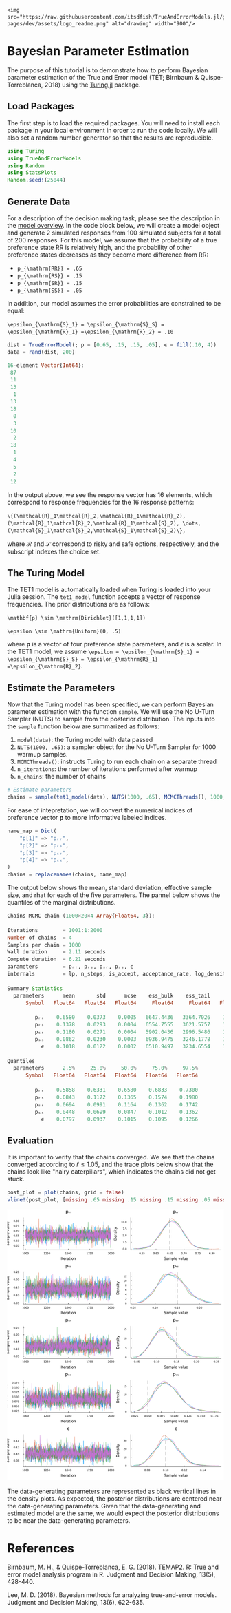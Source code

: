 ```@raw html
<img src="https://raw.githubusercontent.com/itsdfish/TrueAndErrorModels.jl/gh-pages/dev/assets/logo_readme.png" alt="drawing" width="900"/>
```
# Bayesian Parameter Estimation

The purpose of this tutorial is to demonstrate how to perform Bayesian parameter estimation of the True and Error model (TET; Birnbaum & Quispe-Torreblanca, 2018) using the [Turing.jl](https://turinglang.org/) package. 

## Load Packages

The first step is to load the required packages. You will need to install each package in your local
environment in order to run the code locally. We will also set a random number generator so that the results are reproducible.

```julia
using Turing
using TrueAndErrorModels
using Random
using StatsPlots
Random.seed!(25044)
```

## Generate Data

For a description of the decision making task, please see the description in the [model overview](https://itsdfish.github.io/TrueAndErrorModels.jl/dev/overview/). In the code block below, we will create a model object and generate 2 simulated responses from 100 simulated subjects for a total of 200 responses. For this model, we assume that the probability of a true preference state RR is relatively high, and the probability of other preference states decreases as they become more difference from RR:

- ``p_{\mathrm{RR}} = .65``
- ``p_{\mathrm{RS}} = .15``
- ``p_{\mathrm{SR}} = .15``
- ``p_{\mathrm{SS}} = .05``

In addition, our model assumes the error probabilities are constrained to be equal:

``\epsilon_{\mathrm{S}_1} = \epsilon_{\mathrm{S}_S} = \epsilon_{\mathrm{R}_1} =\epsilon_{\mathrm{R}_2} = .10``

```julia
dist = TrueErrorModel(; p = [0.65, .15, .15, .05], ϵ = fill(.10, 4))
data = rand(dist, 200)
```

```julia 
16-element Vector{Int64}:
 87
 11
 13
  1
 13
 18
  0
  3
 10
  2
 18
  1
  4
  5
  2
 12
```

In the output above, we see the response vector has 16 elements, which correspond to response frequencies for the 16 response patterns:

``\{(\mathcal{R}_1\mathcal{R}_2,\mathcal{R}_1\mathcal{R}_2),(\mathcal{R}_1\mathcal{R}_2,\mathcal{R}_1\mathcal{S}_2), \dots, (\mathcal{S}_1\mathcal{S}_2,\mathcal{S}_1\mathcal{S}_2)\},``

where $\mathcal{R}$ and $\mathcal{S}$ correspond to risky and safe options, respectively, and the subscript indexes the choice set.  

## The Turing Model

The TET1 model is automatically loaded when Turing is loaded into your Julia session. The `tet1_model` function accepts a vector of response frequencies. The prior distributions are as follows:

``
\mathbf{p} \sim \mathrm{Dirichlet}([1,1,1,1])
``

``
\epsilon \sim \mathrm{Uniform}(0, .5)
``

where $\mathbf{p}$ is a vector of four preference state parameters, and $\epsilon$ is a scalar. In the TET1 model, we assume ``\epsilon = \epsilon_{\mathrm{S}_1} = \epsilon_{\mathrm{S}_S} = \epsilon_{\mathrm{R}_1} =\epsilon_{\mathrm{R}_2}``. 

## Estimate the Parameters

Now that the Turing model has been specified, we can perform Bayesian parameter estimation with the function `sample`. We will use the No U-Turn Sampler (NUTS) to sample from the posterior distribution. The inputs into the `sample` function below are summarized as follows:

1. `model(data)`: the Turing model with data passed
2. `NUTS(1000, .65)`: a sampler object for the No U-Turn Sampler for 1000 warmup samples.
3. `MCMCThreads()`: instructs Turing to run each chain on a separate thread
4. `n_iterations`: the number of iterations performed after warmup
5. `n_chains`: the number of chains

```julia
# Estimate parameters
chains = sample(tet1_model(data), NUTS(1000, .65), MCMCThreads(), 1000, 4)
```

For ease of intepretation, we will convert the numerical indices of preference vector $\mathbf{p}$ to more informative labeled indices. 

```julia
name_map = Dict(
    "p[1]" => "pᵣᵣ",
    "p[2]" => "pᵣₛ",
    "p[3]" => "pₛᵣ",
    "p[4]" => "pₛₛ",
)
chains = replacenames(chains, name_map)
```
The output below shows the mean, standard deviation, effective sample size, and rhat for each of the five parameters. The pannel below shows the quantiles of the marginal distributions. 
```julia
Chains MCMC chain (1000×20×4 Array{Float64, 3}):

Iterations        = 1001:1:2000
Number of chains  = 4
Samples per chain = 1000
Wall duration     = 2.11 seconds
Compute duration  = 6.21 seconds
parameters        = pᵣᵣ, pᵣₛ, pₛᵣ, pₛₛ, ϵ
internals         = lp, n_steps, is_accept, acceptance_rate, log_density, hamiltonian_energy, hamiltonian_energy_error, max_hamiltonian_energy_error, tree_depth, numerical_error, step_size, nom_step_size

Summary Statistics
  parameters      mean       std      mcse    ess_bulk    ess_tail      rhat   ess_per_sec 
      Symbol   Float64   Float64   Float64     Float64     Float64   Float64       Float64 

         pᵣᵣ    0.6580    0.0373    0.0005   6647.4436   3364.7026    1.0008      231.3522
         pᵣₛ    0.1378    0.0293    0.0004   6554.7555   3621.5757    1.0000      228.1264
         pₛᵣ    0.1180    0.0271    0.0004   5902.0436   2996.5486    1.0013      205.4099
         pₛₛ    0.0862    0.0230    0.0003   6936.9475   3246.1778    1.0003      241.4279
           ϵ    0.1018    0.0122    0.0002   6510.9497   3234.6554    1.0008      226.6018

Quantiles
  parameters      2.5%     25.0%     50.0%     75.0%     97.5% 
      Symbol   Float64   Float64   Float64   Float64   Float64 

         pᵣᵣ    0.5858    0.6331    0.6580    0.6833    0.7300
         pᵣₛ    0.0843    0.1172    0.1365    0.1574    0.1980
         pₛᵣ    0.0694    0.0991    0.1164    0.1362    0.1742
         pₛₛ    0.0448    0.0699    0.0847    0.1012    0.1362
           ϵ    0.0797    0.0937    0.1015    0.1095    0.1266
```

## Evaluation

It is important to verify that the chains converged. We see that the chains converged according to $\hat{r} \leq 1.05$, and the trace plots below show that the chains look like "hairy caterpillars", which indicates the chains did not get stuck. 

```julia
post_plot = plot(chains, grid = false)
vline!(post_plot, [missing .65 missing .15 missing .15 missing .05 missing .10], color = :black, linestyle = :dash)
```

![](assets/posterior_distribution.png)

The data-generating parameters are represented as black vertical lines in the density plots. As expected, the posterior distributions are centered near the data-generating parameters. Given that the data-generating and estimated model are the same, we would expect the posterior distributions to be near the data-generating parameters. 

# References

Birnbaum, M. H., & Quispe-Torreblanca, E. G. (2018). TEMAP2. R: True and error model analysis program in R. Judgment and Decision Making, 13(5), 428-440.

Lee, M. D. (2018). Bayesian methods for analyzing true-and-error models. Judgment and Decision Making, 13(6), 622-635.
